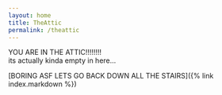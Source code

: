 ```yaml
---
layout: home
title: TheAttic
permalink: /theattic
---
```


YOU ARE IN THE ATTIC!!!!!!!!    
its actually kinda empty in here...

[BORING ASF LETS GO BACK DOWN ALL THE STAIRS]({% link index.markdown %})